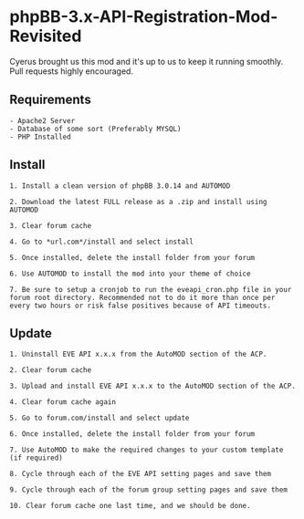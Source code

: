 # phpBB-3.x-API-Registration-Mod-Revisited


Cyerus brought us this mod and it's up to us to keep it running smoothly. Pull requests highly encouraged.


Requirements
-----------
```
- Apache2 Server
- Database of some sort (Preferably MYSQL)
- PHP Installed
```

Install
-----------
```
1. Install a clean version of phpBB 3.0.14 and AUTOMOD

2. Download the latest FULL release as a .zip and install using AUTOMOD

3. Clear forum cache

4. Go to *url.com*/install and select install

5. Once installed, delete the install folder from your forum

6. Use AUTOMOD to install the mod into your theme of choice

7. Be sure to setup a cronjob to run the eveapi_cron.php file in your forum root directory. Recommended not to do it more than once per every two hours or risk false positives because of API timeouts.
```

Update
-----------
```
1. Uninstall EVE API x.x.x from the AutoMOD section of the ACP.

2. Clear forum cache

3. Upload and install EVE API x.x.x to the AutoMOD section of the ACP.

4. Clear forum cache again

5. Go to forum.com/install and select update

6. Once installed, delete the install folder from your forum

7. Use AutoMOD to make the required changes to your custom template (if required)

8. Cycle through each of the EVE API setting pages and save them

9. Cycle through each of the forum group setting pages and save them

10. Clear forum cache one last time, and we should be done.
```

